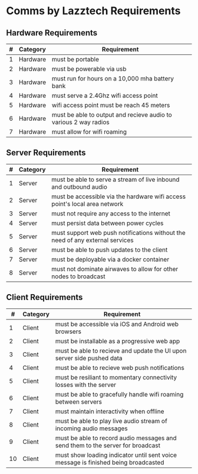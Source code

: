 # Comms by Lazztech Requirements

## Hardware Requirements

| # |  Category | Requirement |
| -------- | ------- | ------- |
| 1 | Hardware | must be portable |
| 2 | Hardware | must be powerable via usb |
| 3 | Hardware | must run for hours on a 10,000 mha battery bank |
| 4 | Hardware | must serve a 2.4Ghz wifi access point |
| 5 | Hardware | wifi access point must be reach 45 meters |
| 6 | Hardware | must be able to output and recieve audio to various 2 way radios |
| 7 | Hardware | must allow for wifi roaming |

## Server Requirements

| # |  Category | Requirement |
| -------- | ------- | ------- |
| 1 | Server | must be able to serve a stream of live inbound and outbound audio |
| 2 | Server | must be accessible via the hardware wifi access point's local area network |
| 3 | Server | must not require any access to the internet |
| 4 | Server | must persist data between power cycles |
| 5 | Server | must support web push notifications without the need of any external services |
| 6 | Server | must be able to push updates to the client |
| 7 | Server | must be deployable via a docker container |
| 8 | Server | must not dominate airwaves to allow for other nodes to broadcast |

## Client Requirements

| # |  Category | Requirement |
| -------- | ------- | ------- |
| 1 | Client | must be accessible via iOS and Android web browsers |
| 2 | Client | must be installable as a progressive web app |
| 3 | Client | must be able to recieve and update the UI upon server side pushed data |
| 4 | Client | must be able to recieve web push notifications |
| 5 | Client | must be resiliant to momentary connectivity losses with the server |
| 6 | Client | must be able to gracefully handle wifi roaming between servers |
| 7 | Client | must maintain interactivity when offline |
| 8 | Client | must be able to play live audio stream of incoming audio messages |
| 9 | Client | must be able to record audio messages and send them to the server for broadcast |
| 10 | Client | must show loading indicator until sent voice message is finished being broadcasted |